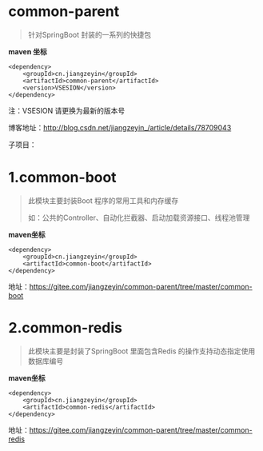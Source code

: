 # common-parent 
> 针对SpringBoot 封装的一系列的快捷包

**maven 坐标**

    <dependency>
        <groupId>cn.jiangzeyin</groupId>
        <artifactId>common-parent</artifactId>
        <version>VSESION</version>
    </dependency>

注：VSESION 请更换为最新的版本号


博客地址：http://blog.csdn.net/jiangzeyin_/article/details/78709043

子项目：

# 1.common-boot

> 此模块主要封装Boot 程序的常用工具和内存缓存
>
>如：公共的Controller、自动化拦截器、启动加载资源接口、线程池管理

**maven坐标**

    <dependency>
        <groupId>cn.jiangzeyin</groupId>
        <artifactId>common-boot</artifactId>
    </dependency>


地址：https://gitee.com/jiangzeyin/common-parent/tree/master/common-boot

# 2.common-redis

> 此模块主要是封装了SpringBoot 里面包含Redis 的操作支持动态指定使用数据库编号


**maven坐标**

    <dependency>
        <groupId>cn.jiangzeyin</groupId>
        <artifactId>common-redis</artifactId>
    </dependency>



地址：https://gitee.com/jiangzeyin/common-parent/tree/master/common-redis
